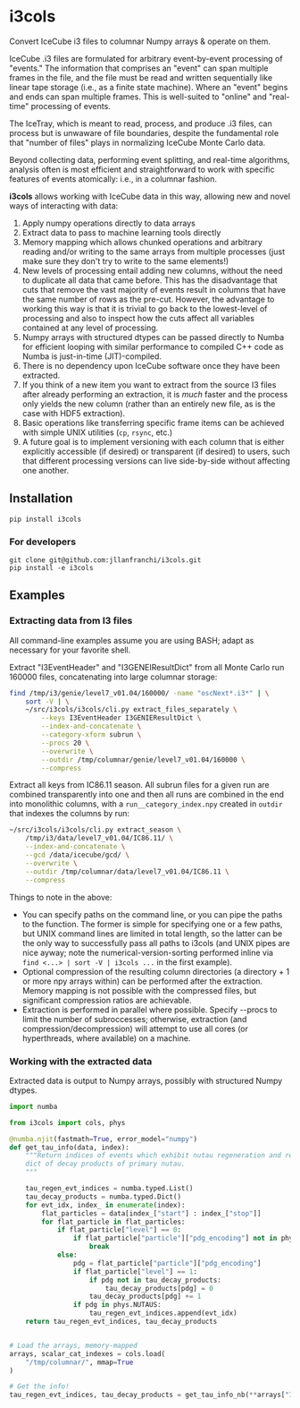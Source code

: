 # i3cols

Convert IceCube i3 files to columnar Numpy arrays &amp; operate on them.

IceCube .i3 files are formulated for arbitrary event-by-event processing of
"events."
The information that comprises an "event" can span multiple frames in the file,
and the file must be read and written sequentially like linear tape storage
(i.e., as a finite state machine).
Where an "event" begins and ends can span multiple frames.
This is well-suited to "online" and "real-time" processing of events.

The IceTray, which is meant to read, process, and produce .i3 files, can
process but is unwaware of file boundaries, despite the fundamental role that
"number of files" plays in normalizing IceCube Monte Carlo data.

Beyond collecting data, performing event splitting, and real-time algorithms,
analysis often is most efficient and straightforward to work with specific
features of events atomically: i.e., in a columnar fashion.

**i3cols** allows working with IceCube data in this way, allowing new and novel
ways of interacting with data:

1. Apply numpy operations directly to data arrays
2. Extract data to pass to machine learning tools directly
3. Memory mapping which allows chunked operations and arbitrary reading and/or
   writing to the same arrays from multiple processes (just make sure they
   don't try to write to the same elements!)
4. New levels of processing entail adding new columns, without the need to
   duplicate all data that came before. This has the disadvantage that cuts
   that remove the vast majority of events result in columns that have the same
   number of rows as the pre-cut. However, the advantage to working this way is
   that it is trivial to go back to the lowest-level of processing and also to
   inspect how the cuts affect all variables contained at any level of
   processing.
5. Numpy arrays with structured dtypes can be passed directly to Numba for
   efficient looping with similar performance to compiled C++ code as Numba is
   just-in-time (JIT)-compiled.
6. There is no dependency upon IceCube software once they have been extracted.
7. If you think of a new item you want to extract from the source I3 files
   after already performing an extraction, it is _much_ faster and the process
   only yields the new column (rather than an entirely new file, as is the case
   with HDF5 extraction).
8. Basic operations like transferring specific frame items can be achieved with
   simple UNIX utilities (`cp`, `rsync`, etc.)
9. A future goal is to implement versioning with each column that is either
   explicitly accessible (if desired) or transparent (if desired) to users,
   such that different processing versions can live side-by-side without
   affecting one another.

## Installation

```
pip install i3cols
```

### For developers

```
git clone git@github.com:jllanfranchi/i3cols.git
pip install -e i3cols
```

## Examples

### Extracting data from I3 files

All command-line examples assume you are using BASH; adapt as necessary for
your favorite shell.

Extract "I3EventHeader" and "I3GENEIResultDict" from all Monte Carlo run 160000
files, concatenating into large columnar storage:

```bash
find /tmp/i3/genie/level7_v01.04/160000/ -name "oscNext*.i3*" | \
    sort -V | \
    ~/src/i3cols/i3cols/cli.py extract_files_separately \
        --keys I3EventHeader I3GENIEResultDict \
        --index-and-concatenate \
        --category-xform subrun \
        --procs 20 \
        --overwrite \
        --outdir /tmp/columnar/genie/level7_v01.04/160000 \
        --compress
```

Extract all keys from IC86.11 season. All subrun files for a given run are
combined transparently into one and then all runs are combined in the end into
monolithic columns, with a `run__category_index.npy` created in `outdir` that
indexes the columns by run:

```bash
~/src/i3cols/i3cols/cli.py extract_season \
    /tmp/i3/data/level7_v01.04/IC86.11/ \
    --index-and-concatenate \
    --gcd /data/icecube/gcd/ \
    --overwrite \
    --outdir /tmp/columnar/data/level7_v01.04/IC86.11 \
    --compress
```

Things to note in the above:

* You can specify paths on the command line, or you can pipe the paths to the
   function. The former is simple for specifying one or a few paths, but UNIX
   command lines are limited in total length, so the latter can be the only way to
   successfully pass all paths to i3cols (and UNIX pipes are nice ayway; note the
   numerical-version-sorting performed inline via
   `find <...> | sort -V | i3cols ...` in the first example).
* Optional compression of the resulting column directories (a directory + 1 or
	more npy arrays within) can be performed after the extraction. Memory mapping
	is not possible with the compressed files, but significant compression ratios
	are achievable.
* Extraction is performed in parallel where possible. Specify --procs to limit
	the number of subroccesses; otherwise, extraction (and
	compression/decompression) will attempt to use all cores (or hyperthreads,
	where available) on a machine.


### Working with the extracted data

Extracted data is output to Numpy arrays, possibly with structured Numpy dtypes.

```python
import numba

from i3cols import cols, phys

@numba.njit(fastmath=True, error_model="numpy")
def get_tau_info(data, index):
	"""Return indices of events which exhibit nutau regeneration and return a
    dict of decay products of primary nutau.
    """

    tau_regen_evt_indices = numba.typed.List()
    tau_decay_products = numba.typed.Dict()
    for evt_idx, index_ in enumerate(index):
        flat_particles = data[index_["start"] : index_["stop"]]
        for flat_particle in flat_particles:
            if flat_particle["level"] == 0:
                if flat_particle["particle"]["pdg_encoding"] not in phys.NUTAUS:
                    break
            else:
                pdg = flat_particle["particle"]["pdg_encoding"]
                if flat_particle["level"] == 1:
                    if pdg not in tau_decay_products:
                        tau_decay_products[pdg] = 0
                    tau_decay_products[pdg] += 1
                if pdg in phys.NUTAUS:
                    tau_regen_evt_indices.append(evt_idx)
    return tau_regen_evt_indices, tau_decay_products


# Load the arrays, memory-mapped
arrays, scalar_cat_indexes = cols.load(
    "/tmp/columnar/", mmap=True
)

# Get the info!
tau_regen_evt_indices, tau_decay_products = get_tau_info_nb(**arrays["I3MCTree"])
```
